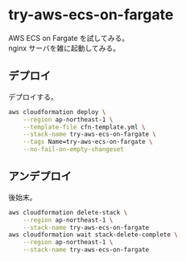 # try-aws-ecs-on-fargate

AWS ECS on Fargate を試してみる。  
nginx サーバを雑に起動してみる。  

## デプロイ

デプロイする。  

```sh
aws cloudformation deploy \
    --region ap-northeast-1 \
    --template-file cfn-template.yml \
    --stack-name try-aws-ecs-on-fargate \
    --tags Name=try-aws-ecs-on-fargate \
    --no-fail-on-empty-changeset
```

## アンデプロイ

後始末。  

```sh
aws cloudformation delete-stack \
    --region ap-northeast-1 \
    --stack-name try-aws-ecs-on-fargate
aws cloudformation wait stack-delete-complete \
    --region ap-northeast-1 \
    --stack-name try-aws-ecs-on-fargate
```
